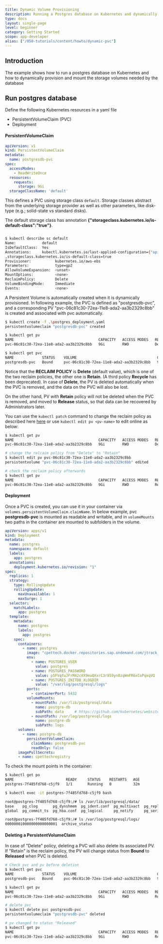 ```yaml
---
title: Dynamic Volume Provisioning
description: Running a Postgres database on Kubernetes and dynamically provision and mount the storage volumes needed by the database
type: docs
layout: single-page
level: beginner
category: Getting Started
scope: app-developer
alias: ["/050-tutorials/content/howto/dynamic-pvc"]
---
```


## Introduction
The example shows how to run a postgres database on Kubernetes and how to dynamically provision and mount the storage 
volumes needed by the database

## Run postgres database
Define the following Kubernetes resources in a yaml file

- PersistentVolumeClaim (PVC)
- Deployment

#### PersistentVolumeClaim

```yaml
apiVersion: v1
kind: PersistentVolumeClaim
metadata:
  name: postgresdb-pvc
spec:
  accessModes:
    - ReadWriteOnce
  resources:
    requests:
      storage: 9Gi
  storageClassName: 'default'
```

This defines a PVC using storage class `default`.  Storage classes abstract from the underlying storage provider as well 
as other parameters, like disk-type (e.g.; solid-state vs standard disks).

The default storage class has annotation **{"storageclass.kubernetes.io/is-default-class":"true"}**.

```bash

$ kubectl describe sc default
Name:            default
IsDefaultClass:  Yes
Annotations:     kubectl.kubernetes.io/last-applied-configuration={"apiVersion":"storage.k8s.io/v1beta1","kind":"StorageClass","metadata":{"annotations":{"storageclass.kubernetes.io/is-default-class":"true"},"labels":{"addonmanager.kubernetes.io/mode":"Exists"},"name":"default","namespace":""},"parameters":{"type":"gp2"},"provisioner":"kubernetes.io/aws-ebs"}
,storageclass.kubernetes.io/is-default-class=true
Provisioner:           kubernetes.io/aws-ebs
Parameters:            type=gp2
AllowVolumeExpansion:  <unset>
MountOptions:          <none>
ReclaimPolicy:         Delete
VolumeBindingMode:     Immediate
Events:                <none>

```

A Persistent Volume is automatically created when it is dynamically provisioned. In following example, the PVC is defined 
as "postgresdb-pvc", and a corresponding PV "pvc-06c81c30-72ea-11e8-ada2-aa3b2329c8bb" is created and associated with pvc automatically.

```bash
$ kubectl create -f .\postgres_deployment.yaml
persistentvolumeclaim "postgresdb-pvc" created

$ kubectl get pv
NAME                                       CAPACITY   ACCESS MODES   RECLAIM POLICY   STATUS    CLAIM                    STORAGECLASS   REASON    AGE
pvc-06c81c30-72ea-11e8-ada2-aa3b2329c8bb   9Gi        RWO            Delete           Bound     default/postgresdb-pvc   default                  3s

$ kubectl get pvc
NAME             STATUS    VOLUME                                     CAPACITY   ACCESS MODES   STORAGECLASS   AGE
postgresdb-pvc   Bound     pvc-06c81c30-72ea-11e8-ada2-aa3b2329c8bb   9Gi        RWO            default        8s
```

Notice that the **RECLAIM POLICY** is **Delete** (default value), which is one of the two reclaim policies, the other
one is **Retain**. (A third policy **Recycle** has been deprecated).  In case of **Delete**, the PV is deleted automatically 
when the PVC is removed, and the data on the PVC will also be lost.

On the other hand, PV with **Retain** policy will not be deleted when the PVC is removed, and moved to **Release** status, so 
that data can be recovered by Administrators later.

You can use the `kubectl patch` command to change the reclaim policy as described here [here](https://kubernetes.io/docs/tasks/administer-cluster/change-pv-reclaim-policy/)
or use `kubectl edit pv <pv-name>` to edit online as below:

```bash
$ kubectl get pv
NAME                                       CAPACITY   ACCESS MODES   RECLAIM POLICY   STATUS    CLAIM                    STORAGECLASS   REASON    AGE
pvc-06c81c30-72ea-11e8-ada2-aa3b2329c8bb   9Gi        RWO            Delete           Bound     default/postgresdb-pvc   default                  44m

# change the relcaim policy from "Delete" to "Retain"
$ kubectl edit pv pvc-06c81c30-72ea-11e8-ada2-aa3b2329c8bb
persistentvolume "pvc-06c81c30-72ea-11e8-ada2-aa3b2329c8bb" edited

# check the reclaim policy afterwards
$ kubectl get pv
NAME                                       CAPACITY   ACCESS MODES   RECLAIM POLICY   STATUS    CLAIM                    STORAGECLASS   REASON    AGE
pvc-06c81c30-72ea-11e8-ada2-aa3b2329c8bb   9Gi        RWO            Retain           Bound     default/postgresdb-pvc   default                  45m
```


#### Deployment

Once a PVC is created, you can use it in your container via `volumes.persistentVolumeClaim.claimName`.   In below 
example, pvc **postgresdb-pvc** is mounted as readable and writable, and in `volumeMounts` two paths in the container are mounted to subfolders in the volume.

```yaml
apiVersion: apps/v1
kind: Deployment
metadata:
  name: postgres
  namespace: default
  labels:
    app: postgres
  annotations:
    deployment.kubernetes.io/revision: "1"
spec:
  replicas: 1
  strategy:
    type: RollingUpdate
    rollingUpdate:
      maxUnavailable: 1
      maxSurge: 1
  selector:
    matchLabels:
      app: postgres
  template:
    metadata:
      name: postgres
      labels:
        app: postgres
    spec:
      containers:
        - name: postgres
          image: "cpettech.docker.repositories.sap.ondemand.com/jtrack_postgres:howto"
          env:
            - name: POSTGRES_USER
              value: postgres
            - name: POSTGRES_PASSWORD
              value: p5FVqfuJFrM42cVX9muQXxrC3r8S9yn0zqWnFR6xCoPqxqVQ
            - name: POSTGRES_INITDB_XLOGDIR
              value: "/var/log/postgresql/logs"
          ports:
            - containerPort: 5432
          volumeMounts:
            - mountPath: /var/lib/postgresql/data
              name: postgre-db
              subPath: data     # https://github.com/kubernetes/website/pull/2292.  Solve the issue of crashing initdb due to non-empty directory (i.e. lost+found)
            - mountPath: /var/log/postgresql/logs
              name: postgre-db
              subPath: logs
      volumes:
        - name: postgre-db
          persistentVolumeClaim:
            claimName: postgresdb-pvc
            readOnly: false
      imagePullSecrets:
      - name: cpettechregistry

```

To check the mount points in the container:

```bash
$ kubectl get po
NAME                        READY     STATUS    RESTARTS   AGE
postgres-7f485fd768-c5jf9   1/1       Running   0          32m

$ kubectl exec -it postgres-7f485fd768-c5jf9 bash

root@postgres-7f485fd768-c5jf9:/# ls /var/lib/postgresql/data/
base    pg_clog       pg_dynshmem  pg_ident.conf  pg_multixact  pg_replslot  pg_snapshots  pg_stat_tmp  pg_tblspc    PG_VERSION  postgresql.auto.conf  postmaster.opts
global  pg_commit_ts  pg_hba.conf  pg_logical     pg_notify     pg_serial    pg_stat       pg_subtrans  pg_twophase  pg_xlog     postgresql.conf       postmaster.pid

root@postgres-7f485fd768-c5jf9:/# ls /var/log/postgresql/logs/
000000010000000000000001  archive_status

```


#### Deleting a PersistentVolumeClaim

In case of "Delete" policy, deleting a PVC will also delete its associated PV.  If "Retain" is the reclaim policy, the 
PV will change status from **Bound** to **Released** when PVC is deleted.

```bash
# Check pvc and pv before deletion
$ kubectl get pvc
NAME             STATUS    VOLUME                                     CAPACITY   ACCESS MODES   STORAGECLASS   AGE
postgresdb-pvc   Bound     pvc-06c81c30-72ea-11e8-ada2-aa3b2329c8bb   9Gi        RWO            default        50m

$ kubectl get pv
NAME                                       CAPACITY   ACCESS MODES   RECLAIM POLICY   STATUS    CLAIM                    STORAGECLASS   REASON    AGE
pvc-06c81c30-72ea-11e8-ada2-aa3b2329c8bb   9Gi        RWO            Retain           Bound     default/postgresdb-pvc   default                  50m

# delete pvc
$ kubectl delete pvc postgresdb-pvc
persistentvolumeclaim "postgresdb-pvc" deleted

# pv changed to status "Released"
$ kubectl get pv
NAME                                       CAPACITY   ACCESS MODES   RECLAIM POLICY   STATUS     CLAIM                    STORAGECLASS   REASON    AGE
pvc-06c81c30-72ea-11e8-ada2-aa3b2329c8bb   9Gi        RWO            Retain           Released   default/postgresdb-pvc   default                  51m
```
